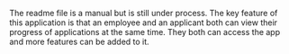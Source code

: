 The readme file is a manual but is still under process. The key feature of this application is that an employee and an applicant both can view their progress of applications at the same time. They both can access the app and more features can be added to it.

